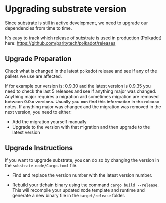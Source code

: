 # Upgrading substrate version

Since substrate is still in active development, we need to upgrade our dependencies from time to time. 

It's easy to track which release of substrate is used in production (Polkadot) here: https://github.com/paritytech/polkadot/releases

## Upgrade Preparation

Check what is changed in the latest polkadot release and see if any of the pallets we use are affected.

If for example our version is: 0.9.30 and the latest version is 0.9.35 you need to check the last 5 releases and see if anything major was changed.
Anything major requires a migration and sometimes migration are removed between 0.9.x versions. Usually you can find this information in the release notes.
If anything major was changed and the migration was removed in the next version, you need to either:

- Add the migration yourself manually
- Upgrade to the version with that migration and then upgrade to the latest version

## Upgrade Instructions

If you want to upgrade substrate, you can do so by changing the version in the `substrate-node/Cargo.toml` file.

- Find and replace the version number with the latest version number.

- Rebuild your tfchain binary using the command `cargo build --release`. This will recompile your updated node template and runtime and generate a new binary file in the `target/release` folder.
